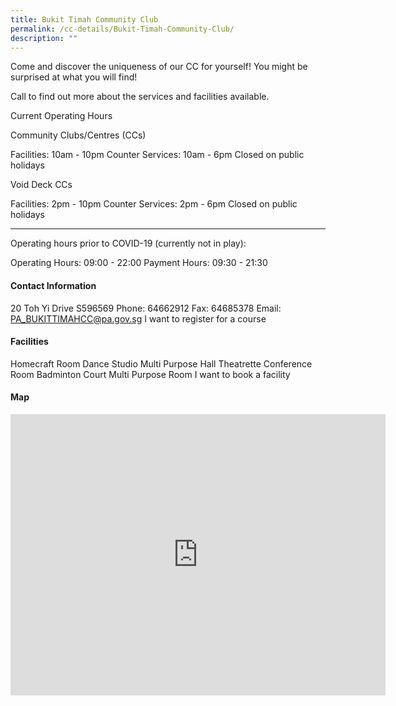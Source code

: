 ```yaml
---
title: Bukit Timah Community Club
permalink: /cc-details/Bukit-Timah-Community-Club/
description: ""
---
```

Come and discover the uniqueness of our CC for yourself! You might be surprised at what you will find!

Call to find out more about the services and facilities available.

Current Operating Hours

Community Clubs/Centres (CCs)

Facilities: 10am - 10pm
Counter Services: 10am - 6pm
Closed on public holidays

Void Deck CCs

Facilities: 2pm - 10pm
Counter Services: 2pm - 6pm
Closed on public holidays

-------

Operating hours prior to COVID-19 (currently not in play):

Operating Hours: 09:00 - 22:00
Payment Hours: 09:30 - 21:30

#### Contact Information
20 Toh Yi Drive S596569
Phone: 64662912
Fax: 64685378
Email: PA_BUKITTIMAHCC@pa.gov.sg
I want to register for a course

#### Facilities
Homecraft Room
Dance Studio
Multi Purpose Hall
Theatrette
Conference Room
Badminton Court
Multi Purpose Room
I want to book a facility

#### Map
<iframe src="https://www.google.com/maps/embed?pb=!1m18!1m12!1m3!1d3988.726457363636!2d103.76983141399771!3d1.3404636619807753!2m3!1f0!2f0!3f0!3m2!1i1024!2i768!4f13.1!3m3!1m2!1s0x31da1063d010a719%3A0xa86c26703b2c0cf3!2sBukit%20Timah%20Community%20Club!5e0!3m2!1sen!2ssg!4v1661941167451!5m2!1sen!2ssg" width="600" height="450" style="border:0;" allowfullscreen="" loading="lazy" ></iframe>
